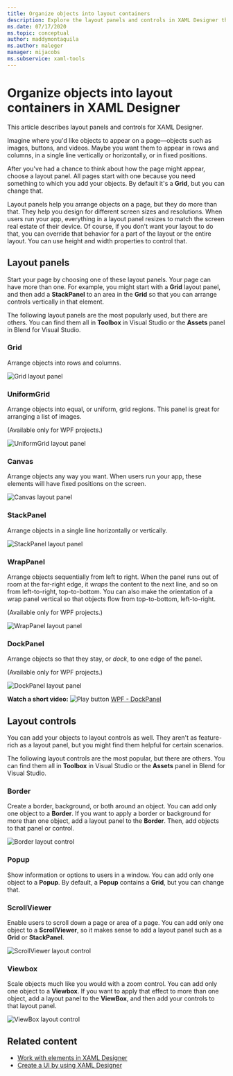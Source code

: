 ```yaml
---
title: Organize objects into layout containers
description: Explore the layout panels and controls in XAML Designer that are used to arrange objects on a page, such as Grid, Canvas, Border, and Viewbox.
ms.date: 07/17/2020
ms.topic: conceptual
author: maddymontaquila
ms.author: maleger
manager: mijacobs
ms.subservice: xaml-tools
---
```

# Organize objects into layout containers in XAML Designer

This article describes layout panels and controls for XAML Designer.

Imagine where you'd like objects to appear on a page&mdash;objects such as images, buttons, and videos. Maybe you want them to appear in rows and columns, in a single line vertically or horizontally, or in fixed positions.

After you've had a chance to think about how the page might appear, choose a layout panel. All pages start with one because you need something to which you add your objects. By default it's a **Grid**, but you can change that.

Layout panels help you arrange objects on a page, but they do more than that. They help you design for different screen sizes and resolutions. When users run your app, everything in a layout panel resizes to match the screen real estate of their device. Of course, if you don't want your layout to do that, you can override that behavior for a part of the layout or the entire layout. You can use height and width properties to control that.

## Layout panels

Start your page by choosing one of these layout panels. Your page can have more than one. For example, you might start with a **Grid** layout panel, and then add a **StackPanel** to an area in the **Grid** so that you can arrange controls vertically in that element.

The following layout panels are the most popularly used, but there are others. You can find them all in **Toolbox** in Visual Studio or the **Assets** panel in Blend for Visual Studio.

### Grid

Arrange objects into rows and columns.

![Grid layout panel](../designers/media/98b234b2-ac3b-441f-9136-98375fee87b7.png)

### UniformGrid

Arrange objects into equal, or uniform, grid regions. This panel is great for arranging a list of images.

(Available only for WPF projects.)

![UniformGrid layout panel](../designers/media/928b9284-a7e8-4678-875a-656b80b78076.png)

### Canvas

Arrange objects any way you want. When users run your app, these elements will have fixed positions on the screen.

![Canvas layout panel](../designers/media/e1ae27f0-3a57-454e-b580-877dcea8836d.png)

### StackPanel

Arrange objects in a single line horizontally or vertically.

![StackPanel layout panel](../designers/media/a85a7b57-b0a8-495e-b985-f0291e41d093.png)

### WrapPanel

Arrange objects sequentially from left to right. When the panel runs out of room at the far-right edge, it *wraps* the content to the next line, and so on from left-to-right, top-to-bottom. You can also make the orientation of a wrap panel vertical so that objects flow from top-to-bottom, left-to-right.

(Available only for WPF projects.)

![WrapPanel layout panel](../designers/media/b1c415fb-9a32-4a18-aa0b-308fca994ac9.png)

### DockPanel

Arrange objects so that they stay, or *dock*, to one edge of the panel.

(Available only for WPF projects.)

![DockPanel layout panel](../designers/media/72d46b58-9a49-4dd5-8af7-6843c0440226.png)

**Watch a short video:** ![Play button](../designers/media/bldadminconsoleinitialconfigicon.PNG) [WPF - DockPanel](https://www.youtube.com/watch?v=EBH_OIM-zPo)

## Layout controls

You can add your objects to layout controls as well. They aren't as feature-rich as a layout panel, but you might find them helpful for certain scenarios.

The following layout controls are the most popular, but there are others. You can find them all in **Toolbox** in Visual Studio or the **Assets** panel in Blend for Visual Studio.

### Border

Create a border, background, or both around an object. You can add only one object to a **Border**. If you want to apply a border or background for more than one object, add a layout panel to the **Border**. Then, add objects to that panel or control.

![Border layout control](../designers/media/e761238b-99fd-43c5-bbc4-57538b8289ff.png)

### Popup

Show information or options to users in a window. You can add only one object to a **Popup**. By default, a **Popup** contains a **Grid**, but you can change that.

### ScrollViewer

Enable users to scroll down a page or area of a page. You can add only one object to a **ScrollViewer**, so it makes sense to add a layout panel such as a **Grid** or **StackPanel**.

![ScrollViewer layout control](../designers/media/06b326d4-f23d-41a6-b26b-e1aff37572a7.png)

### Viewbox

Scale objects much like you would with a zoom control. You can add only one object to a **Viewbox**. If you want to apply that effect to more than one object, add a layout panel to the **ViewBox**, and then add your controls to that layout panel.

![ViewBox layout control](../designers/media/f5b13c66-d918-4141-8a16-bd8f8628687a.png)

## Related content

- [Work with elements in XAML Designer](../xaml-tools/working-with-elements-in-xaml-designer.md)
- [Create a UI by using XAML Designer](../xaml-tools/creating-a-ui-by-using-xaml-designer-in-visual-studio.md)
